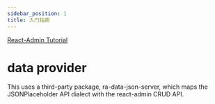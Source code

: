 ```yaml
---
sidebar_position: 1
title: 入门指南
---
```


[React-Admin Tutorial](https://marmelab.com/react-admin/Tutorial.html)

# data provider

This uses a third-party package, ra-data-json-server, which maps the JSONPlaceholder API dialect with the react-admin CRUD API.



